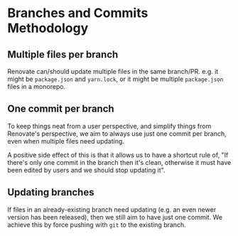 # Branches and Commits Methodology

## Multiple files per branch

Renovate can/should update multiple files in the same branch/PR.
e.g. it might be `package.json` and `yarn.lock`, or it might be multiple `package.json` files in a monorepo.

## One commit per branch

To keep things neat from a user perspective, and simplify things from Renovate's perspective, we aim to always use just one commit per branch, even when multiple files need updating.

A positive side effect of this is that it allows us to have a shortcut rule of, "If there's only one commit in the branch then it's clean, otherwise it must have been edited by users and we should stop updating it".

## Updating branches

If files in an already-existing branch need updating (e.g. an even newer version has been released), then we still aim to have just one commit.
We achieve this by force pushing with `git` to the existing branch.
